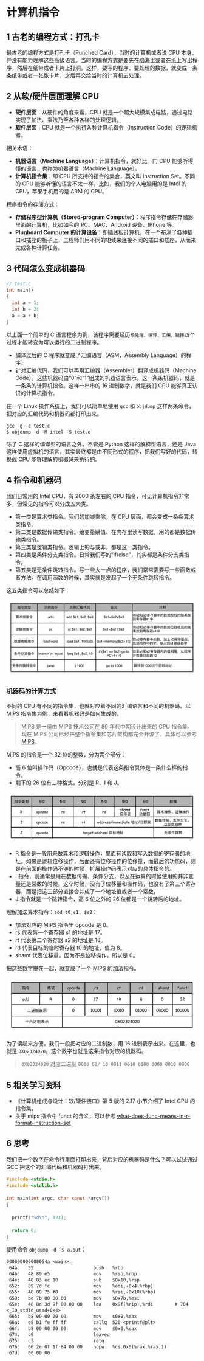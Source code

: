 # 计算机指令

## 1 古老的编程方式：打孔卡

最古老的编程方式是打孔卡（Punched Card），当时的计算机或者说 CPU 本身，并没有能力理解这些高级语言。当时的编程方式是要先在脑海里或者在纸上写出程序，然后在纸带或者卡片上打洞。这样，要写的程序、要处理的数据，就变成一条条纸带或者一张张卡片，之后再交给当时的计算机去处理。

## 2 从软/硬件层面理解 CPU

- **硬件层面**：从硬件的角度来看，CPU 就是一个超大规模集成电路，通过电路实现了加法、乘法乃至各种各样的处理逻辑。
- **软件层面**：CPU 就是一个执行各种计算机指令（Instruction Code）的逻辑机器。

相关术语：

- **机器语言（Machine Language）**：计算机指令，就好比一门 CPU 能够听得懂的语言，也称为机器语言（Machine Language）。
- **计算机指令集**：即 CPU 所支持的指令的集合，英文叫 Instruction Set。不同的 CPU 能够听懂的语言不太一样。比如，我们的个人电脑用的是 Intel 的 CPU，苹果手机用的是 ARM 的 CPU。

程序指令的存储方式：

- **存储程序型计算机（Stored-program Computer）**：程序指令存储在存储器里面的计算机，比如如今的 PC、MAC、Android 设备、IPhone 等。
- **Plugboard Computer 的计算设备**：即插线板计算机，在一个布满了各种插口和插座的板子上，工程师们用不同的电线来连接不同的插口和插座，从而来完成各种计算任务。

## 3 代码怎么变成机器码

```c
// test.c
int main()
{
  int a = 1;
  int b = 2;
  a = a + b;
}
```

以上面一个简单的 C 语言程序为例，该程序需要经历`预处理、编译、汇编、链接`四个过程才能转变为可以运行的二进制程序。

- 编译过后的 C 程序就变成了汇编语言（ASM，Assembly Language）的程序。
- 针对汇编代码，我们可以再用汇编器（Assembler）翻译成机器码（Machine Code）。这些机器码由“0”和“1”组成的机器语言表示。这一条条机器码，就是一条条的计算机指令。这样一串串的 16 进制数字，就是我们 CPU 能够真正认识的计算机指令。

在一个 Linux 操作系统上，我们可以简单地使用 `gcc` 和 `objdump` 这样两条命令，把对应的汇编代码和机器码都打印出来。

```shell
gcc -g -c test.c
$ objdump -d -M intel -S test.o
```

除了 C 这样的编译型的语言之外，不管是 Python 这样的解释型语言，还是 Java 这样使用虚拟机的语言，其实最终都是由不同形式的程序，把我们写好的代码，转换成 CPU 能够理解的机器码来执行的。

## 4 指令和机器码

我们日常用的 Intel CPU，有 2000 条左右的 CPU 指令，可见计算机指令非常多，但常见的指令可以分成五大类。

- 第一类是算术类指令。我们的加减乘除，在 CPU 层面，都会变成一条条算术类指令。
- 第二类是数据传输类指令。给变量赋值、在内存里读写数据，用的都是数据传输类指令。
- 第三类是逻辑类指令。逻辑上的与或非，都是这一类指令。
- 第四类是条件分支类指令。日常我们写的“if/else”，其实都是条件分支类指令。
- 第五类是无条件跳转指令。写一些大一点的程序，我们常常需要写一些函数或者方法。在调用函数的时候，其实就是发起了一个无条件跳转指令。

这五类指令可以总结如下：

![05_instruction_sort](images/05_instruction_sort.jpeg)

### 机器码的计算方式

不同的 CPU 有不同的指令集，也就对应着不同的汇编语言和不同的机器码。以 MIPS 指令集为例，来看看机器码是如何生成的。

>MIPS 是一组由 MIPS 技术公司在 80 年代中期设计出来的 CPU 指令集。现在 MIPS 公司已经把整个指令集和芯片架构都完全开源了，具体可以参考 [MIPS](https://www.mips.com/mipsopen/)。

MIPS 的指令是一个 32 位的整数，分为两个部分：

- 高 6 位叫操作码（Opcode），也就是代表这条指令具体是一条什么样的指令。
- 剩下的 26 位有三种格式，分别是 R、I 和 J。

![05_mips](images/05_mips.jpeg)

- R 指令是一般用来做算术和逻辑操作，里面有读取和写入数据的寄存器的地址。如果是逻辑位移操作，后面还有位移操作的位移量，而最后的功能码，则是在前面的操作码不够的时候，扩展操作码表示对应的具体指令的。
- I 指令，则通常是用在数据传输、条件分支，以及在运算的时候使用的并非变量还是常数的时候。这个时候，没有了位移量和操作码，也没有了第三个寄存器，而是把这三部分直接合并成了一个地址值或者一个常数。
- J 指令就是一个跳转指令，高 6 位之外的 26 位都是一个跳转后的地址。

理解加法算术指令：`add t0,s1, $s2`：

- 加法对应的 MIPS 指令里 opcode 是 0。
- rs 代表第一个寄存器 s1 的地址是 17。
- rt 代表第二个寄存器 s2 的地址是 18。
- rd 代表目标的临时寄存器 t0 的地址，值为 8。
- shamt 代表位移量，因为不是位移操作，所以是 0。

把这些数字拼在一起，就变成了一个 MIPS 的加法指令。

![05_mips_add](images/05_mips_add.jpeg)

为了读起来方便，我们一般把对应的二进制数，用 16 进制表示出来。在这里，也就是 `0X02324020`。这个数字也就是这条指令对应的机器码。

>`0X02324020` 对应二进制 `0000 00/ 10 0011 0010 0100 0000 0010 0000‬`

## 5 相关学习资料

- 《计算机组成与设计：软/硬件接口》第 5 版的 2.17 小节介绍了 Intel CPU 的指令集。
- 关于 mips 指令中 funct 的含义，可以参考 [what-does-func-means-in-r-format-instruction-set](https://stackoverflow.com/questions/6929440/what-does-func-means-in-r-format-instruction-set)

## 6 思考

我们把一个数字在命令行里面打印出来，背后对应的机器码是什么？可以试试通过 GCC 把这个的汇编代码和机器码打出来。

```c
#include <stdio.h>
#include <stdlib.h>

int main(int argc, char const *argv[])
{

  printf("%d\n", 123);

  return 0;
}
```

使用命令 `objdump -d -S a.out`：

```log
000000000000064a <main>:
 64a:   55                      push   %rbp
 64b:   48 89 e5                mov    %rsp,%rbp
 64e:   48 83 ec 10             sub    $0x10,%rsp
 652:   89 7d fc                mov    %edi,-0x4(%rbp)
 655:   48 89 75 f0             mov    %rsi,-0x10(%rbp)
 659:   be 7b 00 00 00          mov    $0x7b,%esi
 65e:   48 8d 3d 9f 00 00 00    lea    0x9f(%rip),%rdi        # 704 <_IO_stdin_used+0x4>
 665:   b8 00 00 00 00          mov    $0x0,%eax
 66a:   e8 b1 fe ff ff          callq  520 <printf@plt>
 66f:   b8 00 00 00 00          mov    $0x0,%eax
 674:   c9                      leaveq
 675:   c3                      retq
 676:   66 2e 0f 1f 84 00 00    nopw   %cs:0x0(%rax,%rax,1)
 67d:   00 00 00
```
